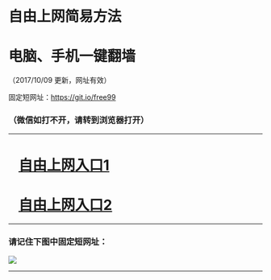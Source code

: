 ﻿# 自由上网简易方法

# 电脑、手机一键翻墙

（2017/10/09 更新，网址有效）

固定短网址：https://git.io/free99

### （微信如打不开，请转到浏览器打开）


***





# &nbsp;&nbsp; <a href="http://ft1004427791.fwq-tz-1001.info/fwqtz01.html?t=100900123822 " target="_blank">自由上网入口1</a>
# &nbsp;&nbsp; <a href="http://ft1696320063.fwq-tz-1002.info/fwqtz02.html?t=100900119388 " target="_blank">自由上网入口2</a>
***

### 请记住下图中固定短网址：

<img src="https://s3-us-west-2.amazonaws.com/fwq-1001/yjfq-20170905okok.png" /> 


***

